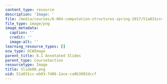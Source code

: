 ```yaml
---
content_type: resource
description: 'Image: '
file: /media/courses/6-004-computation-structures-spring-2017/51a031cceb0374062aceca0b3802dccf_Slide08.png
file_type: image/png
image_metadata:
  caption: ''
  credit: ''
  image-alt: ''
learning_resource_types: []
ocw_type: OCWImage
parent_title: 8.1 Annotated Slides
parent_type: CourseSection
resourcetype: Image
title: Slide08.png
uid: 51a031cc-eb03-7406-2ace-ca0b3802dccf
---
```

